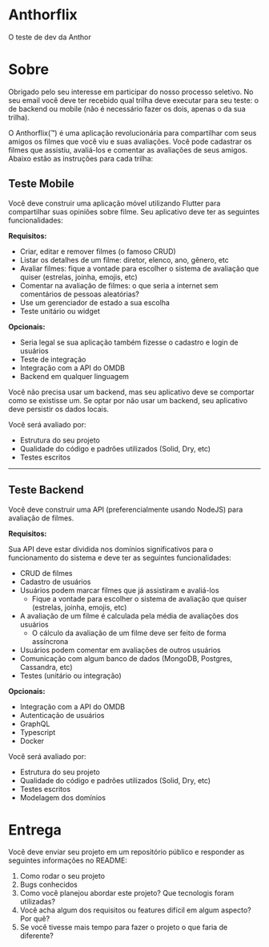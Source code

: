 # Anthorflix
O teste de dev da Anthor

# Sobre
Obrigado pelo seu interesse em participar do nosso processo seletivo. No seu email você deve ter recebido qual trilha deve executar para seu teste: o de backend ou mobile (não é necessário fazer os dois, apenas o da sua trilha).

O Anthorflix(:tm:) é uma aplicação revolucionária para compartilhar com seus amigos os filmes que você viu e suas avaliações. Você pode cadastrar os filmes que assistiu, avaliá-los e comentar as avaliações de seus amigos. Abaixo estão as instruções para cada trilha:

## Teste Mobile
Você deve construir uma aplicação móvel utilizando Flutter para compartilhar suas opiniões sobre filme. Seu aplicativo deve ter as seguintes funcionalidades:

**Requisitos:**

- Criar, editar e remover filmes (o famoso CRUD)
- Listar os detalhes de um filme: diretor, elenco, ano, gênero, etc
- Avaliar filmes: fique a vontade para escolher o sistema de avaliação que quiser (estrelas, joinha, emojis, etc)
- Comentar na avaliação de filmes: o que seria a internet sem comentários de pessoas aleatórias?
- Use um gerenciador de estado a sua escolha
- Teste unitário ou widget

**Opcionais:**

- Seria legal se sua aplicação também fizesse o cadastro e login de usuários
- Teste de integração
- Integração com a API do OMDB
- Backend em qualquer linguagem

Você não precisa usar um backend, mas seu aplicativo deve se comportar como se existisse um. Se optar por não usar um backend, seu aplicativo deve persistir os dados locais.

Você será avaliado por:
- Estrutura do seu projeto
- Qualidade do código e padrões utilizados (Solid, Dry, etc)
- Testes escritos

---

## Teste Backend

Você deve construir uma API (preferencialmente usando NodeJS) para avaliação de filmes.

**Requisitos:**

Sua API deve estar dividida nos domínios significativos para o funcionamento do sistema e deve ter as seguintes funcionalidades:
- CRUD de filmes
- Cadastro de usuários
- Usuários podem marcar filmes que já assistiram e avaliá-los
    - Fique a vontade para escolher o sistema de avaliação que quiser (estrelas, joinha, emojis, etc)
- A avaliação de um filme é calculada pela média de avaliações dos usuários
    - O cálculo da avaliação de um filme deve ser feito de forma assíncrona
- Usuários podem comentar em avaliações de outros usuários
- Comunicação com algum banco de dados (MongoDB, Postgres, Cassandra, etc)
- Testes (unitário ou integração)

**Opcionais:**

- Integração com a API do OMDB
- Autenticação de usuários
- GraphQL
- Typescript
- Docker

Você será avaliado por: 
- Estrutura do seu projeto
- Qualidade do código e padrões utilizados (Solid, Dry, etc)
- Testes escritos
- Modelagem dos domínios

# Entrega

Você deve enviar seu projeto em um repositório público e responder as seguintes informações no README:

1. Como rodar o seu projeto
1. Bugs conhecidos
1. Como você planejou abordar este projeto? Que tecnologis foram utilizadas?
1. Você acha algum dos requisitos ou features difícil em algum aspecto? Por quê?
1. Se você tivesse mais tempo para fazer o projeto o que faria de diferente?